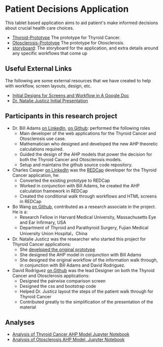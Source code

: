 # Patient Decisions Application

This tablet based application aims to aid patient's make informed decisions about crucial health care choices.

* [Thyroid-Prototype](html/thyroid-prototype/demographics.html) The prototype for Thyroid Cancer.
* [Otosclerosis-Prototype](otosclerosis/demographics.html) The prototype for Otosclerosis.
* [storyboard](storyboard): The storyboard for the application, and extra details around any specific workflows that come up


## Useful External Links
The following are some external resources that we have created to help with workflow, screen layouts, design, etc.

* [Initial Designs for Screens and Workflow in A Google Doc](https://docs.google.com/document/d/1hk7hpidpw1jSYNCgQQt_G5vujk6L_KFmTbhT0Pe3C5Q/edit?usp=sharing)
* [Dr. Natalie Justicz Initial Presentation](https://justicz.github.io/natalie-presentation/)

## Participants in this research project

* Dr. Bill Adams <a href="https://linkedin.com/in/wjladams ">on LinkedIn</a>, <a href="https://github.com/wjladams">on Github</a>: performed the following roles
  * Main developer of the web applications for the Thyroid Cancer and Otosclerosis use case.
  * Mathematician who designed and developed the new AHP theoretic calculations required.
  * Guided the design of the AHP models that power the decision for both the Thyroid Cancer and Otosclerosis models.
  * Setup and maintains the github source code repository.
* Charles Casper <a href="https://www.linkedin.com/in/casperone"> on LinkedIn</a> was the [REDCap](https://www.project-redcap.org/) developer for the Thyroid Cancer application, he:
  * Converted the existing prototype to REDCap
  * Worked in conjunction with Bill Adams, he created the AHP calculation framework in REDCap
  * Created the conditional walk through workflows and HTML screens in REDCap
* Bo Wang [on Github](https://github.com/wboboston), contributed as a research associate in the project.  He is a:
  * Research Fellow in Harvard Medical University, Massachusetts Eye and Ear Infirmary, USA
  * Department of Thyroid and Parathyroid Surgery, Fujian Medical University Union Hospital，China
* Dr. Natalie Justicz was the researcher who started this project for Thyroid Cancer applications:
  * She [developed the original prototype](https://justicz.github.io/natalie-presentation/)
  * She designed the AHP model in conjunction with Bill Adams
  * She designed the original workflow of the information walk through, in conjunction with Bill Adams and David Rodriguez.
* David Rodriguez [on Github](https://github.com/davidkrodriguez) was the lead Designer on both the Thyroid Cancer and Otosclerosis applications:
  * Designed the pairwise comparison screen
  * Designed the css and bootstrap code
  * Helped Dr. Justicz layout the steps of the patient walk through for Thyroid Cancer
  * Contributed greatly to the simplification of the presentation of the material

## Analyses
* [Analysis of Thyroid Cancer AHP Model Jupyter Notebook](html/thyroid-prototype/analysis/Analysis.ipynb)
* [Analysis of Otosclerosis AHP Model, Jupyter Notebook](html/otosclerosis-prototype/analysis/Analysis.ipynb)
